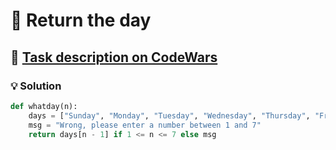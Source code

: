 # 📝 Return the day

## 🔗 [Task description on CodeWars](https://www.codewars.com/kata/59dd3ccdded72fc78b000b25)

### 💡 Solution

```python
def whatday(n):
    days = ["Sunday", "Monday", "Tuesday", "Wednesday", "Thursday", "Friday", "Saturday"]
    msg = "Wrong, please enter a number between 1 and 7"
    return days[n - 1] if 1 <= n <= 7 else msg
```
